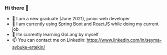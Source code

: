 ### Hi there 👋

- 👩 I am a new graduate (June 2021), junior web developer
- 🔭 I am currently using Spring Boot and ReactJS while doing my current job 
- 🌱 I’m currently learning GoLang by myself
- 📫 You can contact me on Linkedin: https://www.linkedin.com/in/seyma-aybuke-ertekin/
